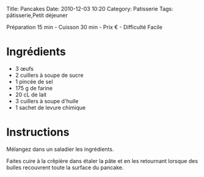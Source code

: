 Title: Pancakes
Date: 2010-12-03 10:20
Category: Patisserie
Tags: pâtisserie,Petit déjeuner

Préparation 15 min - Cuisson 30 min - Prix € - Difficulté Facile

# Ingrédients

- 3 œufs
- 2 cuillers à soupe de sucre
- 1 pincée de sel
- 175 g de farine
- 20 cL de lait
- 3 cuillers à soupe d'huile
- 1 sachet de levure chimique

# Instructions

Mélangez dans un saladier les ingrédients.

Faites cuire à la crêpière dans étaler la pâte et en les retournant lorsque des bulles recouvrent toute la surface du pancake.
